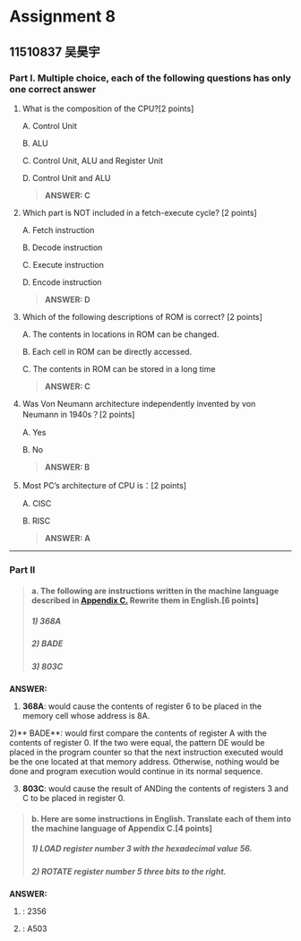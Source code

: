# Assignment 8

## 11510837 吴昊宇

### Part I. Multiple choice, each of the following questions has only one correct answer

1. What is the composition of the CPU?[2 points]

   A. Control Unit

   B. ALU

   C. Control Unit, ALU and Register Unit

   D. Control Unit and ALU

   > **ANSWER: C**

2. Which part is NOT included in a fetch-execute cycle? [2 points]

   A. Fetch instruction

   B. Decode instruction

   C. Execute instruction

   D. Encode instruction

   > **ANSWER: D**

3. Which of the following descriptions of ROM is correct? [2 points]

   A. The contents in locations in ROM can be changed.

   B. Each cell in ROM can be directly accessed.

   C. The contents in ROM can be stored in a long time

   > **ANSWER: C**

4. Was Von Neumann architecture independently invented by von Neumann in 1940s？[2 points]

   A. Yes

   B. No

   > **ANSWER: B**

5. Most PC’s architecture of CPU is：[2 points]

   A. CISC

   B. RISC 

   > **ANSWER: A**

-------------------------------------------------------------------

### Part II

> #### a. The following are instructions written in the machine language described in [Appendix C.](https://github.com/ritianhh/SUSTech-Introduction-to-Computer-Science-A/blob/master/Assignment%208/image/Appendix%20C.png) Rewrite them in English.[6 points]
>
> ##### 1) 368A
>
> ##### 2) BADE
>
> ##### 3) 803C

**ANSWER:**

1) **368A**:   would cause the contents of register 6 to be placed in the memory cell whose address is 8A.

2)** BADE**:  would first compare the contents of register A with the contents of register 0. If the two were equal, the pattern DE would be placed in the program counter so that the next  instruction executed would be the one located at that memory address. Otherwise, nothing would be done and program execution would continue in its normal sequence.

3) **803C**:  would cause the result of ANDing the contents of registers 3 and C to be placed in register 0.

> #### b. Here are some instructions in English. Translate each of them into the machine language of Appendix C.[4 points]
>
> ##### 1) LOAD register number 3 with the hexadecimal value 56.
>
> ##### 2) ROTATE register number 5 three bits to the right.

**ANSWER:**

1) : 2356

2) : A503

